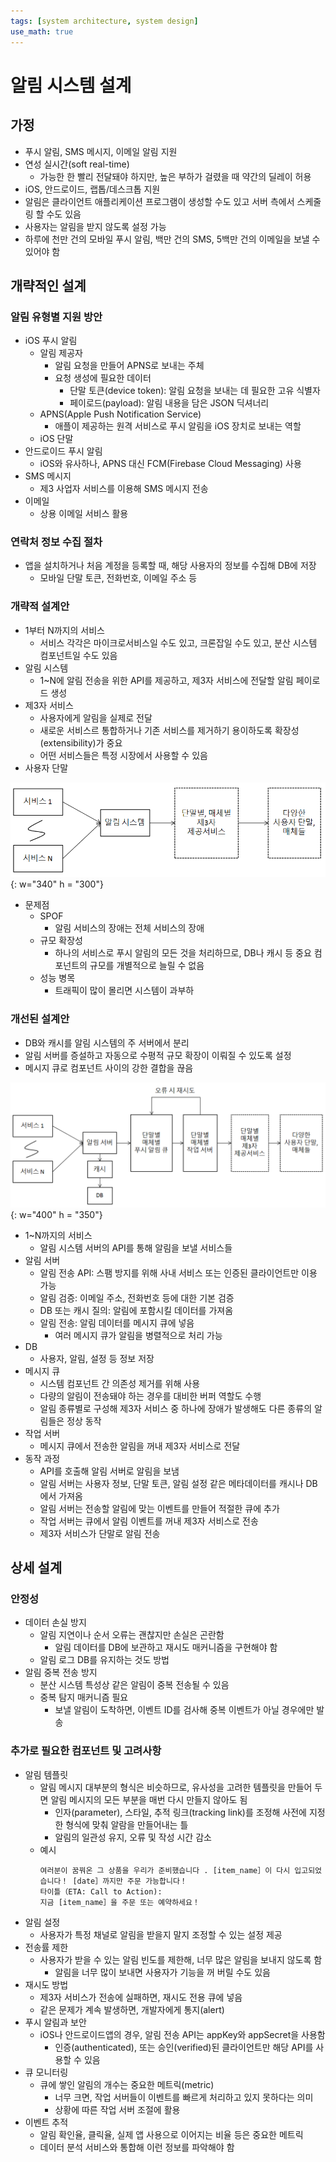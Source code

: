 ```yaml
---
tags: [system architecture, system design]
use_math: true
---
```


# 알림 시스템 설계
## 가정
* 푸시 알림, SMS 메시지, 이메일 알림 지원
* 연성 실시간(soft real-time)
    * 가능한 한 빨리 전달돼야 하지만, 높은 부하가 걸렸을 때 약간의 딜레이 허용
* iOS, 안드로이드, 랩톱/데스크톱 지원
* 알림은 클라이언트 애플리케이션 프로그램이 생성할 수도 있고 서버 측에서 스케줄링 할 수도 있음
* 사용자는 알림을 받지 않도록 설정 가능
* 하루에 천만 건의 모바일 푸시 알림, 백만 건의 SMS, 5백만 건의 이메일을 보낼 수 있어야 함

## 개략적인 설계
### 알림 유형별 지원 방안
* iOS 푸시 알림
    * 알림 제공자
        * 알림 요청을 만들어 APNS로 보내는 주체
        * 요청 생성에 필요한 데이터
            * 단말 토큰(device token): 알림 요청을 보내는 데 필요한 고유 식별자
            * 페이로드(payload): 알림 내용을 담은 JSON 딕셔너리
    * APNS(Apple Push Notification Service)
        * 애플이 제공하는 원격 서비스로 푸시 알림을 iOS 장치로 보내는 역할
    * iOS 단말
* 안드로이드 푸시 알림
    * iOS와 유사하나, APNS 대신 FCM(Firebase Cloud Messaging) 사용
* SMS 메시지
    * 제3 사업자 서비스를 이용해 SMS 메시지 전송
* 이메일
    * 상용 이메일 서비스 활용

### 연락처 정보 수집 절차
* 앱을 설치하거나 처음 계정을 등록할 때, 해당 사용자의 정보를 수집해 DB에 저장
    * 모바일 단말 토큰, 전화번호, 이메일 주소 등

### 개략적 설계안
* 1부터 N까지의 서비스
    * 서비스 각각은 마이크로서비스일 수도 있고, 크론잡일 수도 있고, 분산 시스템 컴포넌트일 수도 있음
* 알림 시스템
    * 1~N에 알림 전송을 위한 API를 제공하고, 제3자 서비스에 전달할 알림 페이로드 생성
* 제3자 서비스
    * 사용자에게 알림을 실제로 전달
    * 새로운 서비스르 통합하거나 기존 서비스를 제거하기 용이하도록 확장성(extensibility)가 중요
    * 어떤 서비스들은 특정 시장에서 사용할 수 있음
* 사용자 단말

![overview](./img/1.png){: w="340" h = "300"}

* 문제점
    * SPOF
        * 알림 서비스의 장애는 전체 서비스의 장애
    * 규모 확장성
        * 하나의 서비스로 푸시 알림의 모든 것을 처리하므로, DB나 캐시 등 중요 컴포넌트의 규모를 개별적으로 늘릴 수 없음
    * 성능 병목
        * 트래픽이 많이 몰리면 시스템이 과부하

### 개선된 설계안
* DB와 캐시를 알림 시스템의 주 서버에서 분리
* 알림 서버를 증설하고 자동으로 수평적 규모 확장이 이뤄질 수 있도록 설정
* 메시지 큐로 컴포넌트 사이의 강한 결합을 끊음

![overview](./img/2.png){: w="400" h = "350"}

* 1~N까지의 서비스
    * 알림 시스템 서버의 API를 통해 알림을 보낼 서비스들
* 알림 서버
    * 알림 전송 API: 스팸 방지를 위해 사내 서비스 또는 인증된 클라이언트만 이용 가능
    * 알림 검증: 이메일 주소, 전화번호 등에 대한 기본 검증
    * DB 또는 캐시 질의: 알림에 포함시킬 데이터를 가져옴
    * 알림 전송: 알림 데이터를 메시지 큐에 넣음
        * 여러 메시지 큐가 알림을 병렬적으로 처리 가능
* DB
    * 사용자, 알림, 설정 등 정보 저장
* 메시지 큐
    * 시스템 컴포넌트 간 의존성 제거를 위해 사용
    * 다량의 알림이 전송돼야 하는 경우를 대비한 버퍼 역할도 수행
    * 알림 종류별로 구성해 제3자 서비스 중 하나에 장애가 발생해도 다른 종류의 알림들은 정상 동작
* 작업 서버
    * 메시지 큐에서 전송한 알림을 꺼내 제3자 서비스로 전달
* 동작 과정
    * API를 호출해 알림 서버로 알림을 보냄
    * 알림 서버는 사용자 정보, 단말 토큰, 알림 설정 같은 메타데이터를 캐시나 DB에서 가져옴 
    * 알림 서버는 전송할 알림에 맞는 이벤트를 만들어 적절한 큐에 추가
    * 작업 서버는 큐에서 알림 이벤트를 꺼내 제3자 서비스로 전송
    * 제3자 서비스가 단말로 알림 전송

## 상세 설계
### 안정성
* 데이터 손실 방지
    * 알림 지연이나 순서 오류는 괜찮지만 손실은 곤란함
        * 알림 데이터를 DB에 보관하고 재시도 매커니즘을 구현해야 함
    * 알림 로그 DB를 유지하는 것도 방법
* 알림 중복 전송 방지
    * 분산 시스템 특성상 같은 알림이 중복 전송될 수 있음
    * 중복 탐지 매커니즘 필요
        * 보낼 알림이 도착하면, 이벤트 ID를 검사해 중복 이벤트가 아닐 경우에만 발송

### 추가로 필요한 컴포넌트 및 고려사항
* 알림 템플릿
    * 알림 메시지 대부분의 형식은 비슷하므로, 유사성을 고려한 템플릿을 만들어 두면 알림 메시지의 모든 부분을 매번 다시 만들지 않아도 됨
        * 인자(parameter), 스타일, 추적 링크(tracking link)를 조정해 사전에 지정한 형식에 맞춰 알람을 만들어내는 틀
        * 알림의 일관성 유지, 오류 및 작성 시간 감소
    * 예시
        ```text
        여러분이 꿈꿔온 그 상품을 우리가 준비했습니다 . [item_name］이 다시 입고되었습니다！ [date］까지만 주문 가능합니다！ 
        타이틀（ETA: Call to Action): 
        지금 [item_name］을 주문 또는 예약하세요！ 
        ```
* 알림 설정
    * 사용자가 특정 채널로 알림을 받을지 말지 조정할 수 있는 설정 제공
* 전송률 제한
    * 사용자가 받을 수 있는 알림 빈도를 제한해, 너무 많은 알림을 보내지 않도록 함
        * 알림을 너무 많이 보내면 사용자가 기능을 꺼 버릴 수도 있음
* 재시도 방법
    * 제3자 서비스가 전송에 실패하면, 재시도 전용 큐에 넣음
    * 같은 문제가 계속 발생하면, 개발자에게 통지(alert)
* 푸시 알림과 보안
    * iOS나 안드로이드앱의 경우, 알림 전송 API는 appKey와 appSecret을 사용함
        * 인증(authenticated), 또는 승인(verified)된 클라이언트만 해당 API를 사용할 수 있음
* 큐 모니터링
    * 큐에 쌓인 알림의 개수는 중요한 메트릭(metric)
        * 너무 크면, 작업 서버들이 이벤트를 빠르게 처리하고 있지 못하다는 의미
        * 상황에 따른 작업 서버 조절에 활용
* 이벤트 추적
    * 알림 확인율, 클릭율, 실제 앱 사용으로 이어지는 비율 등은 중요한 메트릭
    * 데이터 분석 서비스와 통합해 이런 정보를 파악해야 함
